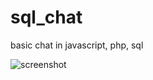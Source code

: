 # sql_chat
basic chat in javascript, php, sql


![screenshot](https://cloud.githubusercontent.com/assets/14947215/11201774/87a7b50c-8ce1-11e5-8f02-c4ad3c92ff50.png)

